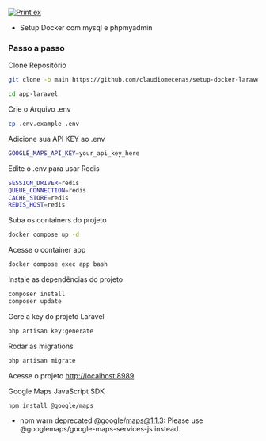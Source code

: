 [![Print ex](https://penseon.com.br/github/laramaps/simplemap-2.jpg)](https://penseon.com.br/github/laramaps/simplemap-2.jpg)  

- Setup Docker com mysql e phpmyadmin

### Passo a passo
Clone Repositório
```sh
git clone -b main https://github.com/claudiomecenas/setup-docker-laravel-11-BR.git app-laravel
```
```sh
cd app-laravel
```

Crie o Arquivo .env
```sh
cp .env.example .env
```

Adicione sua API KEY ao .env
```sh
GOOGLE_MAPS_API_KEY=your_api_key_here  
```

Edite o .env para usar Redis
```sh
SESSION_DRIVER=redis
QUEUE_CONNECTION=redis  
CACHE_STORE=redis  
REDIS_HOST=redis  
```

Suba os containers do projeto
```sh
docker compose up -d
```

Acesse o container app
```sh
docker compose exec app bash
```


Instale as dependências do projeto
```sh
composer install
composer update
```

Gere a key do projeto Laravel
```sh
php artisan key:generate
```

Rodar as migrations
```sh
php artisan migrate
```

Acesse o projeto
[http://localhost:8989](http://localhost:8989)  


Google Maps JavaScript SDK  
```sh
npm install @google/maps  
```
- npm warn deprecated @google/maps@1.1.3: Please use @googlemaps/google-maps-services-js instead.